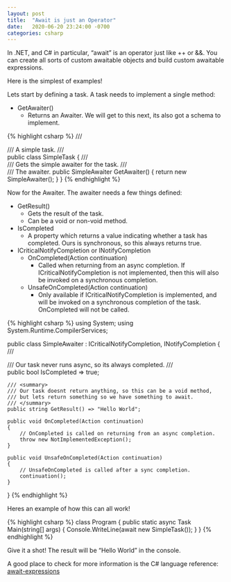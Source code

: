 ```yaml
---
layout: post
title:  "Await is just an Operator"
date:   2020-06-20 23:24:00 -0700
categories: csharp
---
```


In .NET, and C# in particular, “await” is an operator just like ++ or &&. You can create all sorts of custom awaitable objects and build custom awaitable expressions.

Here is the simplest of examples!

Lets start by defining a task. A task needs to implement a single method:
* GetAwaiter()
    - Returns an Awaiter. We will get to this next, its also got a schema to implement.

{% highlight csharp %}
/// <summary>
/// A simple task.
/// </summary>
public class SimpleTask
{
    /// <summary>
    /// Gets the simple awaiter for the task.
    /// </summary>
    /// <returns>The awaiter.</returns>
    public SimpleAwaiter GetAwaiter()
    {
        return new SimpleAwaiter();
    }
}
{% endhighlight %}

Now for the Awaiter. The awaiter needs a few things defined:

* GetResult()
    - Gets the result of the task.
    - Can be a void or non-void method.
* IsCompleted
    - A property which returns a value indicating whether a task has completed. Ours is synchronous, so this always returns true.
* ICriticalNotifyCompletion or INotifyCompletion
    - OnCompleted(Action continuation)
        + Called when returning from an async completion. If ICriticalNotifyCompletion is not implemented, then this will also be invoked on a synchronous completion.
    - UnsafeOnCompleted(Action continuation)
        + Only available if ICriticalNotifyCompletion is implemented, and will be invoked on a synchronous completion of the task. OnCompleted will not be called.

{% highlight csharp %}
using System;
using System.Runtime.CompilerServices;

public class SimpleAwaiter : ICriticalNotifyCompletion, INotifyCompletion
{
    /// <summary>
    /// Our task never runs async, so its always completed.
    /// </summary>
    public bool IsCompleted => true;

    /// <summary>
    /// Our task doesnt return anything, so this can be a void method, 
    /// but lets return something so we have something to await.
    /// </summary>
    public string GetResult() => "Hello World";

    public void OnCompleted(Action continuation)
    {
        // OnCompleted is called on returning from an async completion.
        throw new NotImplementedException();
    }

    public void UnsafeOnCompleted(Action continuation)
    {
        // UnsafeOnCompleted is called after a sync completion.
        continuation();
    }
}
{% endhighlight %}

Heres an example of how this can all work!

{% highlight csharp %}
class Program
{
    public static async Task Main(string[] args)
    {
        Console.WriteLine(await new SimpleTask());
    }
}
{% endhighlight %}

Give it a shot! The result will be “Hello World” in the console.

A good place to check for more information is the C# language reference: [await-expressions](https://docs.microsoft.com/en-us/dotnet/csharp/language-reference/language-specification/expressions#await-expressions)